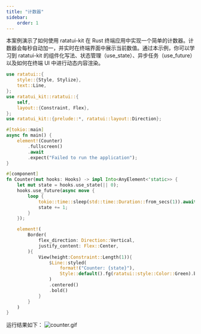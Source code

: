 ```yaml
---
title: "计数器"
sidebar:
    order: 1
---
```


本案例演示了如何使用 ratatui-kit 在 Rust 终端应用中实现一个简单的计数器。计数器会每秒自动加一，并实时在终端界面中展示当前数值。通过本示例，你可以学习到 ratatui-kit 的组件化写法、状态管理（use_state）、异步任务（use_future）以及如何在终端 UI 中进行动态内容渲染。

```rust
use ratatui::{
    style::{Style, Stylize},
    text::Line,
};
use ratatui_kit::ratatui::{
    self,
    layout::{Constraint, Flex},
};
use ratatui_kit::{prelude::*, ratatui::layout::Direction};

#[tokio::main]
async fn main() {
    element!(Counter)
        .fullscreen()
        .await
        .expect("Failed to run the application");
}

#[component]
fn Counter(mut hooks: Hooks) -> impl Into<AnyElement<'static>> {
    let mut state = hooks.use_state(|| 0);
    hooks.use_future(async move {
        loop {
            tokio::time::sleep(std::time::Duration::from_secs(1)).await;
            state += 1;
        }
    });

    element!(
        Border(
            flex_direction: Direction::Vertical,
            justify_content: Flex::Center,
        ){
            View(height:Constraint::Length(1)){
                $Line::styled(
                    format!("Counter: {state}"),
                    Style::default().fg(ratatui::style::Color::Green).bold(),
                )
                .centered()
                .bold()
            }
        }
    )
}
```

运行结果如下：
![counter.gif](/ratatui-kit-website/example/counter.gif)
